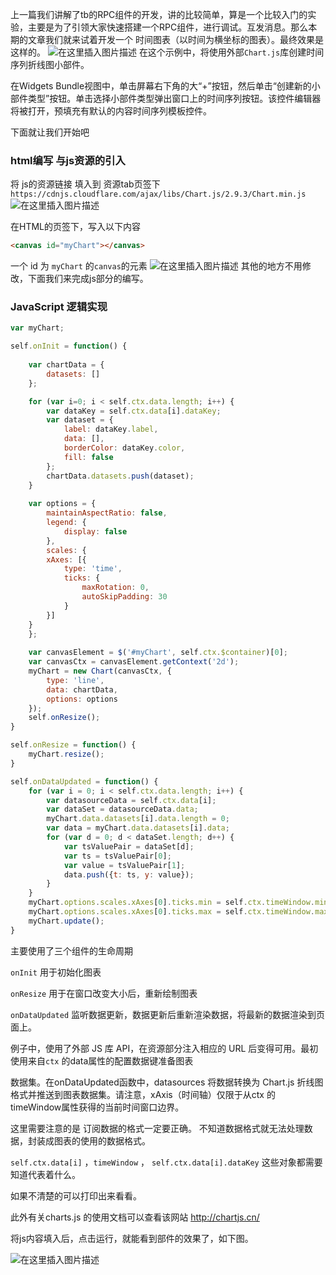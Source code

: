 上一篇我们讲解了tb的RPC组件的开发，讲的比较简单，算是一个比较入门的实验，主要是为了引领大家快速搭建一个RPC组件，进行调试。互发消息。那么本期的文章我们就来试着开发一个 时间图表（以时间为横坐标的图表）。最终效果是这样的。
 ![在这里插入图片描述](https://img-blog.csdnimg.cn/f0dcdade5cb749428c8446c1e1ff83b5.png)
 在这个示例中，将使用外部`Chart.js`库创建时间序列折线图小部件。

在Widgets Bundle视图中，单击屏幕右下角的大“+”按钮，然后单击“创建新的小部件类型”按钮。单击选择小部件类型弹出窗口上的时间序列按钮。该控件编辑器将被打开，预填充有默认的内容时间序列模板控件。

下面就让我们开始吧

### html编写 与js资源的引入

将 js的资源链接 填入到 资源tab页签下
 `https://cdnjs.cloudflare.com/ajax/libs/Chart.js/2.9.3/Chart.min.js`
 ![在这里插入图片描述](https://img-blog.csdnimg.cn/df08c403aa784b83aca905496a8dfc1c.png)

在HTML的页签下，写入以下内容

```html
<canvas id="myChart"></canvas>
```

一个 id 为 `myChart` 的`canvas`的元素
 ![在这里插入图片描述](https://img-blog.csdnimg.cn/c7192e885a3a4391b96062ccdd231723.png)
 其他的地方不用修改，下面我们来完成js部分的编写。

### JavaScript 逻辑实现

```js
var myChart;

self.onInit = function() {
    
    var chartData = {
        datasets: []
    };

    for (var i=0; i < self.ctx.data.length; i++) {
        var dataKey = self.ctx.data[i].dataKey;
        var dataset = {
            label: dataKey.label,
            data: [],
            borderColor: dataKey.color,
            fill: false
        };
        chartData.datasets.push(dataset);
    }
    
    var options = {
        maintainAspectRatio: false,
        legend: {
            display: false
        },
        scales: {
        xAxes: [{
            type: 'time',
            ticks: {
                maxRotation: 0,
                autoSkipPadding: 30
            }
        }]
    }
    };
    
    var canvasElement = $('#myChart', self.ctx.$container)[0];
    var canvasCtx = canvasElement.getContext('2d');
    myChart = new Chart(canvasCtx, {
        type: 'line',
        data: chartData,
        options: options
    });
    self.onResize();
}

self.onResize = function() {
    myChart.resize();
}

self.onDataUpdated = function() {
    for (var i = 0; i < self.ctx.data.length; i++) {
        var datasourceData = self.ctx.data[i];
        var dataSet = datasourceData.data;
        myChart.data.datasets[i].data.length = 0;
        var data = myChart.data.datasets[i].data;
        for (var d = 0; d < dataSet.length; d++) {
            var tsValuePair = dataSet[d];
            var ts = tsValuePair[0];
            var value = tsValuePair[1];
            data.push({t: ts, y: value});
        }
    }
    myChart.options.scales.xAxes[0].ticks.min = self.ctx.timeWindow.minTime;
    myChart.options.scales.xAxes[0].ticks.max = self.ctx.timeWindow.maxTime;
    myChart.update();
}
```

主要使用了三个组件的生命周期

`onInit` 用于初始化图表

`onResize` 用于在窗口改变大小后，重新绘制图表

`onDataUpdated` 监听数据更新，数据更新后重新渲染数据，将最新的数据渲染到页面上。

例子中，使用了外部 JS 库 API，在资源部分注入相应的 URL 后变得可用。最初使用来自`ctx` 的data属性的配置数据键准备图表

数据集。在onDataUpdated函数中，datasources 将数据转换为 Chart.js 折线图格式并推送到图表数据集。请注意，xAxis（时间轴）仅限于从ctx 的timeWindow属性获得的当前时间窗口边界。

这里需要注意的是 订阅数据的格式一定要正确。 不知道数据格式就无法处理数据，封装成图表的使用的数据格式。

`self.ctx.data[i]` ，`timeWindow` ， `self.ctx.data[i].dataKey` 这些对象都需要知道代表着什么。

如果不清楚的可以打印出来看看。

此外有关charts.js 的使用文档可以查看该网站 http://chartjs.cn/

将js内容填入后，点击运行，就能看到部件的效果了，如下图。

![在这里插入图片描述](https://img-blog.csdnimg.cn/43b1d1a6eb2749b2bae9268218e79e70.png?x-oss-process=image/watermark,type_ZmFuZ3poZW5naGVpdGk,shadow_10,text_aHR0cHM6Ly9ibG9nLmNzZG4ubmV0L2dpdGh1Yl8zNTYzMTU0MA==,size_16,color_FFFFFF,t_70)